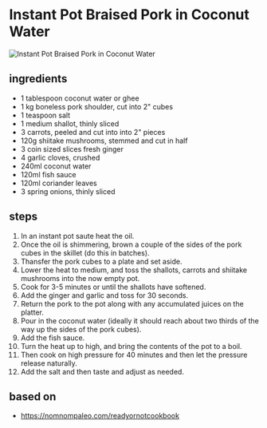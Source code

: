 # Instant Pot Braised Pork in Coconut Water

![Instant Pot Braised Pork in Coconut Water](https://recipes.ratcliffefamily.org/images/instant-pot-braised-pork-in-coconut-water.jpg)

## ingredients

- 1 tablespoon coconut water or ghee
- 1 kg boneless pork shoulder, cut into 2" cubes
- 1 teaspoon salt
- 1 medium shallot, thinly sliced
- 3 carrots, peeled and cut into into 2" pieces
- 120g shiitake mushrooms, stemmed and cut in half
- 3 coin sized slices fresh ginger
- 4 garlic cloves, crushed
- 240ml coconut water
- 120ml fish sauce
- 120ml coriander leaves
- 3 spring onions, thinly sliced

## steps

1. In an instant pot saute heat the oil.
2. Once the oil is shimmering, brown a couple of the sides of the pork cubes in the skillet (do this in batches).
3. Thansfer the pork cubes to a plate and set aside.
4. Lower the heat to medium, and toss the shallots, carrots and shiitake mushrooms into the now empty pot.
5. Cook for 3-5 minutes or until the shallots have softened.
6. Add the ginger and garlic and toss for 30 seconds.
7. Return the pork to the pot along with any accumulated juices on the platter.
8. Pour in the coconut water (ideally it should reach about two thirds of the way up the sides of the pork cubes).
9. Add the fish sauce.
10. Turn the heat up to high, and bring the contents of the pot to a boil.
11. Then cook on high pressure for 40 minutes and then let the pressure release naturally.
12. Add the salt and then taste and adjust as needed.

## based on

- https://nomnompaleo.com/readyornotcookbook
